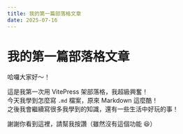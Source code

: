 ```yaml
---
title: 我的第一篇部落格文章
date: 2025-07-16
---
```


# 我的第一篇部落格文章

哈囉大家好～！

這是我第一次用 VitePress 架部落格，我超級興奮！  
今天我學到怎麼寫 `.md` 檔案，原來 Markdown 這麼酷！  
之後我會繼續寫很多我學到的知識，還有一些生活中好玩的事！

謝謝你看到這裡，請幫我按讚（雖然沒有這個功能 😆）
